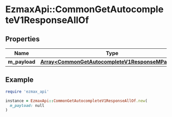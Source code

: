 # EzmaxApi::CommonGetAutocompleteV1ResponseAllOf

## Properties

| Name | Type | Description | Notes |
| ---- | ---- | ----------- | ----- |
| **m_payload** | [**Array&lt;CommonGetAutocompleteV1ResponseMPayload&gt;**](CommonGetAutocompleteV1ResponseMPayload.md) |  |  |

## Example

```ruby
require 'ezmax_api'

instance = EzmaxApi::CommonGetAutocompleteV1ResponseAllOf.new(
  m_payload: null
)
```

